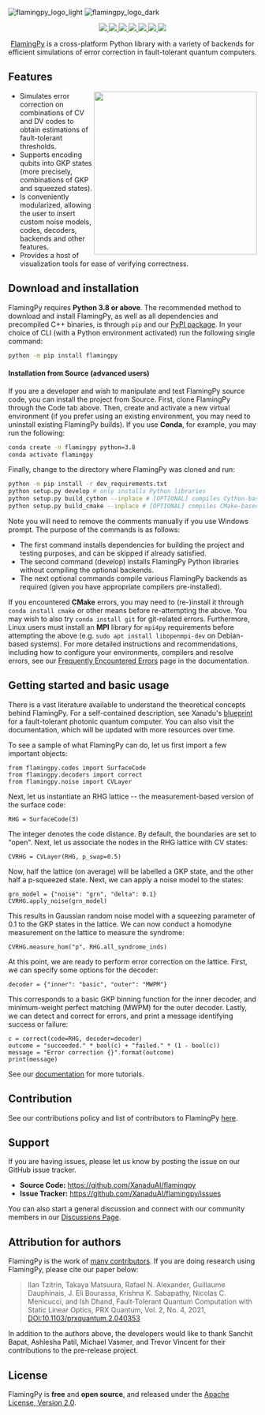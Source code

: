 ![flamingpy_logo_light](https://user-images.githubusercontent.com/25132802/159598111-fcf6b75a-26a0-4d24-b267-d9d7597bdf39.svg#gh-light-mode-only)
![flamingpy_logo_dark](https://user-images.githubusercontent.com/25132802/159598097-6a16733c-a954-49ba-a29c-ce469ae19fcc.svg#gh-dark-mode-only)

<p align="center">
  <!-- Tests (GitHub actions) -->
  <a href="https://github.com/XanaduAI/flamingpy/actions/workflows/build_tests.yaml">
    <img src="https://github.com/XanaduAI/flamingpy/actions/workflows/build_tests.yaml/badge.svg" />
  </a>
  <!-- ReadTheDocs -->
  <a href="https://flamingpy.readthedocs.io">
    <img src="https://img.shields.io/readthedocs/flamingpy.svg" />
  </a>
  <!-- CodeFactor -->
  <a href="https://www.codefactor.io/repository/github/xanaduai/flamingpy">
    <img src="https://img.shields.io/codefactor/grade/github/XanaduAI/flamingpy/main" />
  </a>
  <!-- CodeCov -->
  <a href="https://codecov.io/gh/XanaduAI/flamingpy">
    <img src="https://codecov.io/gh/XanaduAI/flamingpy/branch/main/graph/badge.svg?token=3FUq4JZL7X" />
  </a>
  <!-- PyPI (Python Version) -->
  <a href="https://pypi.org/project/flamingpy">
    <img src="https://img.shields.io/pypi/pyversions/flamingpy.svg" />
  </a>
  <!-- PyPI -->
  <a href="https://pypi.org/project/flamingpy">
    <img src="https://img.shields.io/pypi/v/flamingpy.svg" />
  </a>
  <!-- License -->
  <a href="https://www.apache.org/licenses/LICENSE-2.0">
    <img src="https://img.shields.io/pypi/l/flamingpy.svg?logo=apache" />
  </a>
</p>

<p align="center">
 <a href="https://flamingpy.readthedocs.io/en/latest/">FlamingPy</a> is a cross-platform Python library with a variety of backends for efficient simulations of error correction in fault-tolerant quantum computers.
</p>

## Features

<img src="https://user-images.githubusercontent.com/25132802/168440346-9e285190-9527-482e-8877-b64c348df3b5.svg" width="330px" align="right">

* Simulates error correction on combinations of CV and DV codes to obtain estimations of fault-tolerant thresholds.
* Supports encoding qubits into GKP states (more precisely, combinations of GKP and squeezed states).
* Is conveniently modularized, allowing the user to insert custom noise models, codes, decoders, backends and other features.
* Provides a host of visualization tools for ease of verifying correctness.

## Download and installation

FlamingPy requires **Python 3.8 or above**. The recommended method to download and install FlamingPy, as well as all dependencies and precompiled C++ binaries, is through `pip` and our [PyPI package](https://pypi.org/project/flamingpy). In your choice of CLI (with a Python environment activated) run the following single command:

```bash
python -m pip install flamingpy
```

#### Installation from Source (advanced users)

If you are a developer and wish to manipulate and test FlamingPy source code, you can install the project from Source. First, clone FlamingPy through the Code tab above. Then, create and activate a new virtual environment (if you prefer using an existing environment, you may need to uninstall existing FlamingPy builds). If you use **Conda**, for example, you may run the following:

```bash
conda create -n flamingpy python=3.8
conda activate flamingpy
```

Finally, change to the directory where FlamingPy was cloned and run:

```bash
python -m pip install -r dev_requirements.txt
python setup.py develop # only installs Python libraries
python setup.py build_cython --inplace # [OPTIONAL] compiles Cython-based backends
python setup.py build_cmake --inplace # [OPTIONAL] compiles CMake-based backends
```

Note you will need to remove the comments manually if you use Windows prompt. The purpose of the commands is as follows:
- The first command installs dependencies for building the project and testing purposes, and can be skipped if already satisfied. 
- The second command (develop) installs FlamingPy Python libraries without compiling the optional backends. 
- The next optional commands compile various FlamingPy backends as required (given you have appropriate compilers pre-installed). 

If you encountered **CMake** errors, you may need to (re-)install it through `conda install cmake` or other means before re-attempting the above. You may wish to also try `conda install git` for git-related errors. Furthermore, Linux users must install an **MPI** library for `mpi4py` requirements before attempting the above (e.g. `sudo apt install libopenmpi-dev` on Debian-based systems). For more detailed instructions and recommendations, including how to configure your environments, compilers and resolve errors, see our [Frequently Encountered Errors](https://flamingpy.readthedocs.io/en/latest/help/frequently_encountered_errors.html) page in the documentation.


## Getting started and basic usage

There is a vast literature available to understand the theoretical concepts behind FlamingPy. For a self-contained description, see Xanadu's [blueprint](https://quantum-journal.org/papers/q-2021-02-04-392/) for a fault-tolerant photonic quantum computer. You can also visit the documentation, which will be updated with more resources over time.

To see a sample of what FlamingPy can do, let us first import a few important objects:

```
from flamingpy.codes import SurfaceCode
from flamingpy.decoders import correct
from flamingpy.noise import CVLayer
```

Next, let us instantiate an RHG lattice -- the measurement-based version of the surface code:

```
RHG = SurfaceCode(3)
```

The integer denotes the code distance. By default, the boundaries are set to "open". Next, let us associate the nodes in the RHG lattice with CV states:

```
CVRHG = CVLayer(RHG, p_swap=0.5)
```

Now, half the lattice (on average) will be labelled a GKP state, and the other half a p-squeezed state. Next, we can apply a noise model to the states:

```
grn_model = {"noise": "grn", "delta": 0.1}
CVRHG.apply_noise(grn_model)
```

This results in Gaussian random noise model with a squeezing parameter of 0.1 to the GKP states in the lattice. We can now conduct a homodyne measurement on the lattice to measure the syndrome:

```
CVRHG.measure_hom("p", RHG.all_syndrome_inds)
```

At this point, we are ready to perform error correction on the lattice. First, we can specify some options for the decoder:

```
decoder = {"inner": "basic", "outer": "MWPM"}
```

This corresponds to a basic GKP binning function for the inner decoder, and minimum-weight perfect matching (MWPM) for the outer decoder. Lastly, we can detect and correct for errors, and print a message identifying success or failure:

```
c = correct(code=RHG, decoder=decoder)
outcome = "succeeded." * bool(c) + "failed." * (1 - bool(c))
message = "Error correction {}".format(outcome)
print(message)
```

See our [documentation](https://flamingpy.readthedocs.io/en/latest/usage/tutorials.html) for more tutorials.



<!-- ## Performance Demos -->


## Contribution

See our contributions policy and list of contributors to FlamingPy [here](https://github.com/XanaduAI/flamingpy/blob/main/.github/CONTRIBUTING.rst).


## Support

If you are having issues, please let us know by posting the issue on our GitHub issue tracker.

- **Source Code:** https://github.com/XanaduAI/flamingpy
- **Issue Tracker:** https://github.com/XanaduAI/flamingpy/issues

You can also start a general discussion and connect with our community members in our [Discussions Page](https://github.com/XanaduAI/flamingpy/discussions).


## Attribution for authors

FlamingPy is the work of [many contributors](https://github.com/XanaduAI/flamingpy/graphs/contributors). If you are doing research using FlamingPy, please cite our paper below:


> Ilan Tzitrin, Takaya Matsuura, Rafael N. Alexander, Guillaume Dauphinais, J. Eli Bourassa, Krishna K. Sabapathy, Nicolas C. Menicucci, and Ish Dhand,
> Fault-Tolerant Quantum Computation with Static Linear Optics, PRX Quantum, Vol. 2, No. 4, 2021,
> [DOI:10.1103/prxquantum.2.040353](http://dx.doi.org/10.1103/PRXQuantum.2.040353)

In addition to the authors above, the developers would like to thank Sanchit Bapat, Ashlesha Patil, Michael Vasmer, and Trevor Vincent for their contributions to the pre-release project.
## License

FlamingPy is **free** and **open source**, and released under the [Apache License, Version 2.0](http://www.apache.org/licenses/LICENSE-2.0).
